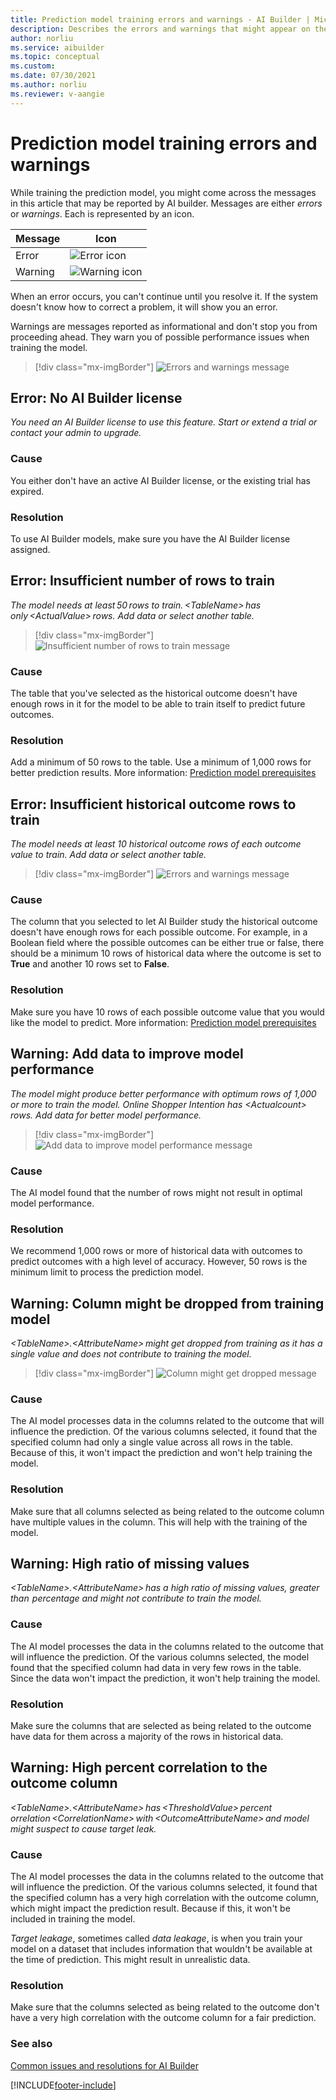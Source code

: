 ```yaml
---
title: Prediction model training errors and warnings - AI Builder | Microsoft Docs
description: Describes the errors and warnings that might appear on the AI Builder prediction model details page.
author: norliu
ms.service: aibuilder
ms.topic: conceptual
ms.custom: 
ms.date: 07/30/2021
ms.author: norliu
ms.reviewer: v-aangie
---
```


# Prediction model training errors and warnings

While training the prediction model, you might come across the messages in this article that may be reported by AI builder. Messages are either *errors* or *warnings*. Each is represented by an icon.

|Message |Icon  |
|---------|---------|
|Error   | ![Error icon](media/predict-icon-error.png "Error icon")        |
|Warning | ![Warning icon](media/predict-icon-warn.png "Warning icon")

 When an error occurs, you can't continue until you resolve it. If the system doesn't know how to correct a problem, it will show you an error.

Warnings are messages reported as informational and don't stop you from proceeding ahead. They warn you of possible performance issues when training the model.

> [!div class="mx-imgBorder"]
> ![Errors and warnings message](media/predict-errors.png "Errors and warnings message")


## Error: No AI Builder license

*You need an AI Builder license to use this feature. Start or extend a trial or contact your admin to upgrade.*

### Cause

You either don't have an active AI Builder license, or the existing trial has expired.

### Resolution

To use AI Builder models, make sure you have the AI Builder license assigned.

## Error: Insufficient number of rows to train

*The model needs at least 50 rows to train. \<TableName> has only \<ActualValue> rows. Add data or select another table.*

> [!div class="mx-imgBorder"]
> ![Insufficient number of rows to train message](media/predict-rows.png "Insufficient number of rows to train")

### Cause 

The table that you've selected as the historical outcome doesn't have enough rows in it for the model to be able to train itself to predict future outcomes.

### Resolution

Add a minimum of 50 rows to the table. Use a minimum of 1,000 rows for better prediction results. More information: [Prediction model prerequisites](prediction-prereq.md)

## Error: Insufficient historical outcome rows to train

*The model needs at least 10 historical outcome rows of each outcome value to train. Add data or select another table.*

> [!div class="mx-imgBorder"]
> ![Errors and warnings message](media/predict-history-rows.png "Errors and warnings message")

### Cause

The column that you selected to let AI Builder study the historical outcome doesn't have enough rows for each possible outcome. For example, in a Boolean field where the possible outcomes can be either true or false, there should be a minimum 10 rows of historical data where the outcome is set to **True** and another 10 rows set to **False**.

### Resolution

Make sure you have 10 rows of each possible outcome value that you would like the model to predict. More information: [Prediction model prerequisites](prediction-prereq.md)

## Warning: Add data to improve model performance

*The model might produce better performance with optimum rows of 1,000 or more to train the model. Online Shopper Intention has \<Actualcount> rows. Add data for better model performance.*

> [!div class="mx-imgBorder"]
> ![Add data to improve model performance message](media/predict-warn-perf.png "Add data to improve model performance message")

### Cause

The AI model found that the number of rows might not result in optimal model performance.

### Resolution

We recommend 1,000 rows or more of historical data with outcomes to predict outcomes with a high level of accuracy. However, 50 rows is the minimum limit to process the prediction model.

## Warning: Column might be dropped from training model

*\<TableName>.\<AttributeName> might get dropped from training as it has a single value and does not contribute to training the model.*

> [!div class="mx-imgBorder"]
> ![Column might get dropped message](media/predict-warn-drop.png "Column might get dropped message")

### Cause

The AI model processes data in the columns related to the outcome that will influence the prediction. Of the various columns selected, it found that the specified column had only a single value across all rows in the table. Because of this, it won't impact the prediction and won't help training the model.

### Resolution

Make sure that all columns selected as being related to the outcome column have multiple values in the column. This will help with the training of the model.

## Warning: High ratio of missing values

*\<TableName>.\<AttributeName> has a high ratio of missing values, greater than <ThresholdValue> percentage and might not contribute to train the model.*

### Cause

The AI model processes the data in the columns related to the outcome that will influence the prediction. Of the various columns selected, the model found that the specified column had data in very few rows in the table. Since the data won't impact the prediction, it won't help training the model.

### Resolution

Make sure the columns that are selected as being related to the outcome have data for them across a majority of the rows in historical data.

## Warning: High percent correlation to the outcome column

*\<TableName>.\<AttributeName> has \<ThresholdValue> percent orrelation \<CorrelationName> with \<OutcomeAttributeName> and model might suspect to cause target leak.*

### Cause

The AI model processes the data in the columns related to the outcome that will influence the prediction. Of the various columns selected, it found that the specified column has a very high correlation with the outcome column, which might impact the prediction result. Because if this, it won't be included in training the model.

*Target leakage*, sometimes called *data leakage*, is when you train your model on a dataset that includes information that wouldn't be available at the time of prediction. This might result in unrealistic data.

### Resolution

Make sure that the columns selected as being related to the outcome don't have a very high correlation with the outcome column for a fair prediction.

### See also

[Common issues and resolutions for AI Builder](common-issues.md)

[!INCLUDE[footer-include](includes/footer-banner.md)]